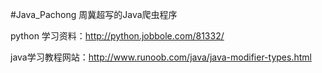 #Java_Pachong
周冀超写的Java爬虫程序

python 学习资料：http://python.jobbole.com/81332/

java学习教程网站：http://www.runoob.com/java/java-modifier-types.html